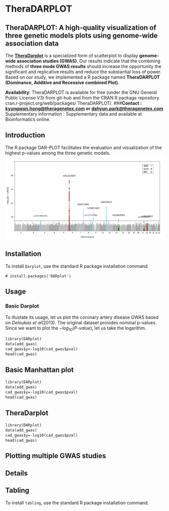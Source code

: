 # TheraDARPLOT 
## **TheraDARPLOT:** A high-quality visualization of three genetic models plots using genome-wide association data
The [**TheraDarplot**](https://github.com/Dahyun-Park/DARplot/) is a specialized form of scatterplot to display **genome-wide association studies (GWAS)**. 
Our results indicate that the combining methods of **three mode GWAS results** should increase the opportunity 
the significant and replicative results and reduce the substantial loss of power. Based on our study, 
we implemented a R package named 
**TheraDARPLOT** **(Dominance, Additive and Recessive combined Plot).** 

**Availability**: TheraDARPLOT is available for free (under the GNU General Public License V3) from git-hub and from the CRAN R package repository cran.r-project.org/web/packages/ TheraDARPLOT/.
###**Contact : kyungwon.hong@theragenetex.com or dahyun.park@theragenetex.com**
Supplementary information : Supplementary data and available at Bioinformatics online.


## Introduction
The R package DAR-PLOT facilitates the evaluation and visualization of the highest p-values among the three genetic models.
![new_dm.png](new_dm.png)

## Installation
To install `Darplot`, use the standard R package installation command.

```{r}
# install.packages('DARplot')
```
## Usage
### Basic Darplot
To illustate its usage, let us plot the coronary artery disease GWAS based on *Deloukas et al*(2013). The original dataset provides nominal p-values. Since we want to plot the $-log_{10}(P\text{-}value)$, let us take the logarithm.  


```{r,cache=TRUE}
library(DARplot)
data(add_gwas)
cad_gwas$y=-log10(cad_gwas$pval)
head(cad_gwas)
```
## Basic Manhattan plot

```{r,cache=TRUE}
library(DARplot)
data(add_gwas)
cad_gwas$y=-log10(cad_gwas$pval)
head(cad_gwas)
```

## TheraDarplot

```{r,cache=TRUE}
library(DARplot)
data(add_gwas)
cad_gwas$y=-log10(cad_gwas$pval)
head(cad_gwas)
```

## Plotting multiple GWAS studies

## Details

## Tabling
To install `tabling`, use the standard R package installation command.
```# install.packages('DARplot')
```
